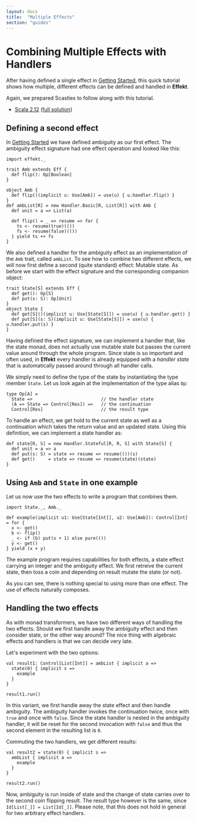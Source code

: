 ```yaml
---
layout: docs
title:  "Multiple Effects"
section: "guides"
---
```


# Combining Multiple Effects with Handlers
After having defined a single effect in [Getting Started](./getting-started), this quick tutorial shows how multiple, different effects can be defined and handled in **Effekt**.

Again, we prepared Scasties to follow along with this tutorial.

- [Scala 2.12](https://scastie.scala-lang.org/y2xwgsrNT5iKXk0ghfbHJg) ([full solution](https://scastie.scala-lang.org/8z6r2243S02DB50zbetshQ))

## Defining a second effect
In [Getting Started](./getting-started) we have defined ambiguity as our
first effect. The ambiguity effect signature had one effect operation
and looked like this:

```tut:invisible
import effekt._
```

```tut:book:silent
trait Amb extends Eff {
  def flip(): Op[Boolean]
}
```

```tut:invisible
object Amb {
  def flip()(implicit u: Use[Amb]) = use(u) { u.handler.flip() }
}
def ambList[R] = new Handler.Basic[R, List[R]] with Amb {
  def unit = a => List(a)

  def flip() = _ => resume => for {
    ts <- resume(true)(())
    fs <- resume(false)(())
  } yield ts ++ fs
}
```
We also defined a handler for the ambiguity effect as an implementation
of the `Amb` trait, called `ambList`. To see how to combine two
different effects, we will now first define a second (quite standard)
effect: Mutable state. As before we start with the effect signature
and the corresponding companion object:

```tut:book:silent
trait State[S] extends Eff {
  def get(): Op[S]
  def put(s: S): Op[Unit]
}
object State {
  def get[S]()(implicit u: Use[State[S]]) = use(u) { u.handler.get() }
  def put[S](s: S)(implicit u: Use[State[S]]) = use(u) { u.handler.put(s) }
}
```
Having defined the effect signature, we can implement a handler that,
like the state monad, does not actually use mutable state but passes
the current value around through the whole program. Since state is so
important and often used, in **Effekt** every handler is already
equipped with a *handler state* that is automatically passed around
through all handler calls.

We simply need to define the type of the state by instantiating the
type member `State`. Let us look again at the implementation of the
type alias `Op`:

```
type Op[A] =
  State =>                          // the handler state
  (A => State => Control[Res]) =>   // the continuation
  Control[Res]                      // the result type
```

To handle an effect, we get hold to the current state as well as a
continuation which takes the return value and an updated state.
Using this definition, we can implement a state handler as:

```tut:book:silent
def state[R, S] = new Handler.Stateful[R, R, S] with State[S] {
  def unit = a => a
  def put(s: S) = state => resume => resume(())(s)
  def get()     = state => resume => resume(state)(state)
}
```

## Using `Amb` and `State` in one example
Let us now use the two effects to write a program that combines them.

```tut:book:silent
import State._, Amb._

def example(implicit u1: Use[State[Int]], u2: Use[Amb]): Control[Int] = for {
  x <- get()
  b <- flip()
  _ <- if (b) put(x + 1) else pure(())
  y <- get()
} yield (x + y)
```
The example program requires capabilities for both effects, a state
effect carrying an integer and the ambiguity effect. We first retreive
the current state, then toss a coin and depending on result mutate the
state (or not).

As you can see, there is nothing special to using more than one effect.
The use of effects naturally composes.

## Handling the two effects
As with monad transformers, we have two different ways of handling the
two effects. Should we first handle away the ambiguity effect and then
consider state, or the other way around? The nice thing with algebraic
effects and handlers is that we can decide very late.

Let's experiment with the two options:

```tut:book:silent
val result1: Control[List[Int]] = ambList { implicit a =>
  state(0) { implicit s =>
    example
  }
}
```
```tut
result1.run()
```

In this variant, we first handle away the state effect and then handle ambiguity.
The ambiguity handler invokes the continuation twice, once with `true`
and once with `false`. Since the state handler is nested in the
ambiguity handler, it will be reset for the second invocation with `false`
and thus the second element in the resulting list is `0`.

Commuting the two handlers, we get different results:

```tut:book:silent
val result2 = state(0) { implicit s =>
  ambList { implicit a =>
    example
  }
}
```
```tut
result2.run()
```

Now, ambiguity is run inside of state and the change of state carries
over to the second coin flipping result. The result type however is the
same, since `Id[List[_]] = List[Id[_]]`. Please note, that this does
not hold in general for two arbitrary effect handlers.
